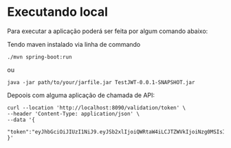 # Executando local
Para executar a aplicação poderá ser feita por algum  comando abaixo:

Tendo maven instalado via linha de commando
```shell
./mvn spring-boot:run
```
ou
```shell
java -jar path/to/your/jarfile.jar TestJWT-0.0.1-SNAPSHOT.jar
```

Depoois com alguma aplicação de chamada de API:

```shell
curl --location 'http://localhost:8090/validation/token' \
--header 'Content-Type: application/json' \
--data '{
    "token":"eyJhbGciOiJIUzI1NiJ9.eyJSb2xlIjoiQWRtaW4iLCJTZWVkIjoiNzg0MSIsIk5hbWUiOiJUb25pbmhvIEFyYXVqbyJ9.QY05sIjtrcJnP533kQNk8QXcaleJ1Q01jWY_ZzIZuAg"
}'
```